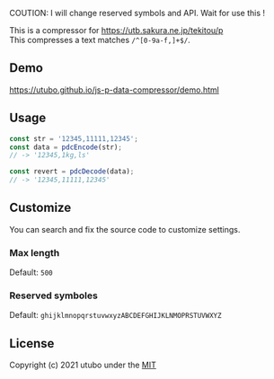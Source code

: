 COUTION: I will change reserved symbols and API.
Wait for use this !


This is a compressor for https://utb.sakura.ne.jp/tekitou/p<br>
This compresses a text matches `/^[0-9a-f,]+$/`.

## Demo
https://utubo.github.io/js-p-data-compressor/demo.html

## Usage
```javascript
const str = '12345,11111,12345';
const data = pdcEncode(str);
// -> '12345,1kg,ls'

const revert = pdcDecode(data);
// -> '12345,11111,12345'
```

## Customize

You can search and fix the source code to customize settings.

### Max length
Default: `500`

### Reserved symboles
Default: `ghijklmnopqrstuvwxyzABCDEFGHIJKLNMOPRSTUVWXYZ`

## License
Copyright (c) 2021 utubo under the [MIT](https://opensource.org/licenses/mit-license.php)

